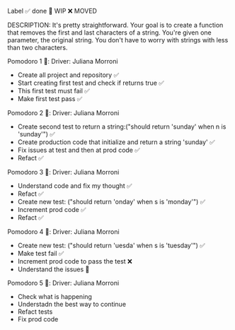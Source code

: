 Label
✅ done 🚧 WIP ❌ MOVED

DESCRIPTION:
It's pretty straightforward. Your goal is to create a function that removes the first and last characters of a string. You're given one parameter, the original string. You don't have to worry with strings with less than two characters.

Pomodoro 1 🍅: Driver: Juliana Morroni
- Create all project and repository ✅
- Start creating first test and check if returns true ✅
- This first test must fail ✅
- Make first test pass ✅

Pomodoro 2 🍅: Driver: Juliana Morroni
- Create second test to return a string:("should return 'sunday' when n is 'sunday'") ✅
- Create production code that initialize and return a string 'sunday' ✅
- Fix issues at test and then at prod code ✅
- Refact ✅

Pomodoro 3 🍅: Driver: Juliana Morroni
- Understand code and fix my thought ✅
- Refact ✅
- Create new test: ("should return 'onday' when s is 'monday'") ✅
- Increment prod code ✅
- Refact ✅

Pomodoro 4 🍅: Driver: Juliana Morroni
- Create new test: ("should return 'uesda' when s is 'tuesday'") ✅
- Make test fail ✅
- Increment prod code to pass the test ❌
- Understand the issues 🚧

Pomodoro 5 🍅: Driver: Juliana Morroni
- Check what is happening 
- Understadn the best way to continue
- Refact tests
- Fix prod code